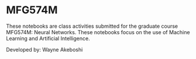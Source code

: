 # MFG574M

These notebooks are class activities submitted for the graduate course MFG574M: Neural Networks. These notebooks focus on the use of Machine Learning and Artificial Intelligence.

Developed by: Wayne Akeboshi
